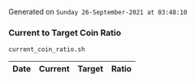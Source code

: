 Generated on `Sunday 26-September-2021 at 03:48:10`

### Current to Target Coin Ratio
`current_coin_ratio.sh`

Date|Current|Target|Ratio
---|---|---|---
